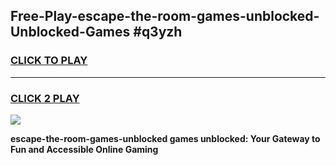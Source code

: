 
## Free-Play-escape-the-room-games-unblocked-Unblocked-Games #q3yzh
<h3>
<a href="https://news.freeplayer.one?title=escape-the-room-games-unblocked&ref=8M">CLICK TO PLAY</a></h3>
<hr>

<h3>
<a href="https://news.freeplayer.one?title=escape-the-room-games-unblocked&ref=8M">CLICK 2 PLAY</a>
  
</h3>

<a href="https://news.freeplayer.one?title=escape-the-room-games-unblocked&ref=8M"><img src="https://clearcache.store/games.png"></a>


**escape-the-room-games-unblocked games unblocked: Your Gateway to Fun and Accessible Online Gaming**
